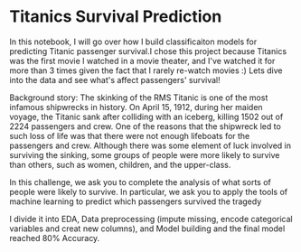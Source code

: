 # Titanics Survival Prediction

In this notebook, I will go over how I build classificaiton models for predicting Titanic passenger survival.I chose this project because Titanics was the first movie I watched in a movie theater, and I've watched it for more than 3 times given the fact that I rarely re-watch movies :) Lets dive into the data and see what's affect passengers' survival!


Background story: The skinking of the RMS Titanic is one of the most infamous shipwrecks in history. On April 15, 1912, during her maiden voyage, the Titanic sank after colliding with an iceberg, killing 1502 out of 2224 passengers and crew. One of the reasons that the shipwreck led to such loss of life was that there were not enough lifeboats for the passengers and crew. Although there was some element of luck involved in surviving the sinking, some groups of people were more likely to survive than others, such as women, children, and the upper-class.

In this challenge, we ask you to complete the analysis of what sorts of people were likely to survive. In particular, we ask you to apply the tools of machine learning to predict which passengers survived the tragedy

I divide it into EDA, Data preprocessing (impute missing, encode categorical variables and creat new columns), and Model building and the final model reached 80% Accuracy. 
